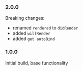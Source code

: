 ### 2.0.0
Breaking changes:
- renamed `rendered` to `didRender`
- added `willRender`
- added `get autoBind`

### 1.0.0
Initial build, base functionality
